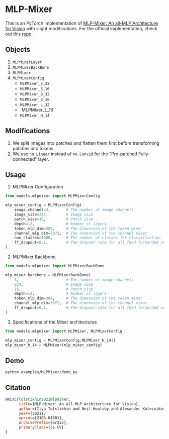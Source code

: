 # MLP-Mixer

This is an PyTorch implementation of [MLP-Mixer: An all-MLP Architecture for Vision](https://arxiv.org/abs/2105.01601) with slight modifications. For the official implementation, check out this [repo](https://github.com/google-research/vision_transformer).

## Objects

1. `MLPMixerLayer`
2. `MLPMixerBackBone`
3. `MLPMixer`
4. `MLPMixerConfig`
   - `MLPMixer_S_32`
   - `MLPMixer_S_16`
   - `MLPMixer_B_32`
   - `MLPMixer_B_16`
   - `MLPMixer_L_32`
   - `MLPMixer_L_16``
   - `MLPMixer_H_14`

## Modifications

1. We split images into patches and flatten them first before transforming patches into tokens.
2. We use `nn.Linear` instead of `nn.Conv2d` for the "Pre-patched Fully-connected" layer.

## Usage

1. MLPMixer Configuration

```python
from models.mlpmixer import MLPMixerConfig

mlp_mixer_config = MLPMixerConfig(
    image_channel=3,       # The number of image channels
    image_size=224,        # Image size
    patch_size=16,         # Patch size
    depth=12,              # Number of layers
    token_mlp_dim=384,     # The dimension of the token mixer
    channel_mlp_dim=3072,  # The dimension of the channel mixer
    num_classes=1000,      # The number of classes for classification
    ff_dropout=0.1,        # The dropout rate for all feed forwarded networks
)
```

2. MLPMixer Backbone

```python
from models.mlpmixer import MLPMixerBackBone

mlp_mixer_backbone = MLPMixerBackBone(
    3,                     # The number of image channels
    224,                   # Image size
    16,                    # Patch size
    depth=12,              # Number of layers
    token_mlp_dim=384,     # The dimension of the token mixer
    channel_mlp_dim=3072,  # The dimension of the channel mixer
    ff_dropout=0.1,        # The dropout rate for all feed forwarded networks
)
```

3. Specifications of the Mixer architectures

```python
from models.mlpmixer import MLPMixer, MLPMixerConfig

mlp_mixer_config = MLPMixerConfig.MLPMixer_H_14()
mlp_mixer_h_14 = MLPMixer(mlp_mixer_config)
```

## Demo

```bash
python examples/MLPMixer/demo.py
```

## Citation

```bibtex
@misc{tolstikhin2021mlpmixer,
      title={MLP-Mixer: An all-MLP Architecture for Vision},
      author={Ilya Tolstikhin and Neil Houlsby and Alexander Kolesnikov and Lucas Beyer and Xiaohua Zhai and Thomas Unterthiner and Jessica Yung and Daniel Keysers and Jakob Uszkoreit and Mario Lucic and Alexey Dosovitskiy},
      year={2021},
      eprint={2105.01601},
      archivePrefix={arXiv},
      primaryClass={cs.CV}
}
```
